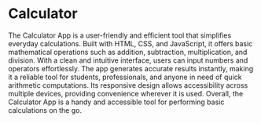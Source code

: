 # Calculator
The Calculator App is a user-friendly and efficient tool that simplifies everyday calculations. Built with HTML, CSS, and JavaScript, it offers basic mathematical operations such as addition, subtraction, multiplication, and division. With a clean and intuitive interface, users can input numbers and operators effortlessly. The app generates accurate results instantly, making it a reliable tool for students, professionals, and anyone in need of quick arithmetic computations. Its responsive design allows accessibility across multiple devices, providing convenience wherever it is used. Overall, the Calculator App is a handy and accessible tool for performing basic calculations on the go.





 

